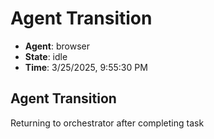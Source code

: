 # Agent Transition

- **Agent**: browser
- **State**: idle
- **Time**: 3/25/2025, 9:55:30 PM

## Agent Transition

Returning to orchestrator after completing task

